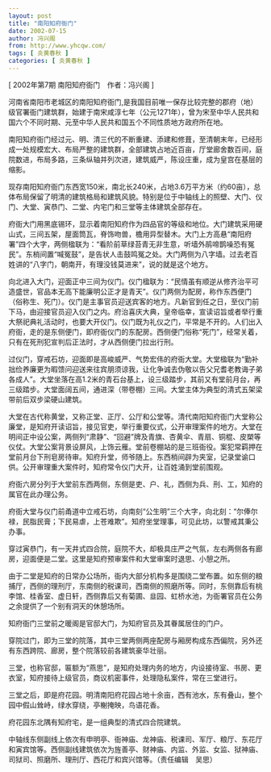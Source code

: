 ```yaml
---
layout: post
title: "南阳知府衙门"
date: 2002-07-15
author: 冯兴阁
from: http://www.yhcqw.com/
tags: [ 炎黄春秋 ]
categories: [ 炎黄春秋 ]
---
```



[ 2002年第7期 南阳知府衙门　作者：冯兴阁 ]


河南省南阳市老城区的南阳知府衙门,是我国目前唯一保存比较完整的郡府（地）级官署衙门建筑群，始建于南宋咸淳七年（公元1271年），曾为宋至中华人民共和国六个不同时期、元至中华人民共和国五个不同性质地方政府所在地。


南阳知府衙门经过元、明、清三代的不断重建、添建和修葺，至清朝末年，已经形成一处规模宏大、布局严整的建筑群，全部建筑占地近百亩，厅堂廊舍数百间，庭院数进，布局多路，三条纵轴并列次进，建筑威严，陈设庄重，成为皇宫在基层的缩影。


现存南阳知府衙门东西宽150米，南北长240米，占地3.6万平方米（约60亩），总体布局保留了明清的建筑格局和建筑风貌。特别是位于中轴线上的照壁、大门、仪门、大堂、寅恭门、二堂、内宅门和三堂等主体建筑全部存在。


府衙大门用黑底锡环，显示着南阳知府作为四品官的等级和地位。大门建筑采用硬山式，三间五架，屋面筒瓦，脊饰吻兽，檐用异型替木。大门上方高悬“南阳府署”四个大字，两侧楹联为：“看阶前草绿苔青无非生意，听墙外鹃啼鹊噪恐有冤民”。东梢间置“喊冤鼓”，是告状人击鼓鸣冤之处。大门两侧为八字墙。过去老百姓讲的“八字门，朝南开，有理没钱莫进来”，说的就是这个地方。


向北进入大门，迎面正中三间为仪门。仪门楹联为：“民情虽有顺逆从修齐治平可造盛世，官品本无高下能廉明公正才是青天”。仪门两侧为配房，称作东西便门（俗称生、死门）。仪门是主事官员迎送宾客的地方。凡新官到任之日，至仪门前下马，由迎接官员迎入仪门之内。府治喜庆大典，皇帝临幸，宣读诏旨或者举行重大祭祀典礼活动时，也要大开仪门。仪门既为礼仪之门，平常是不开的。人们出入府衙，走的是东侧便门，即府衙仪门的东配房。西侧便门俗称“死门”，经常关着，只有在死刑犯宣判后正法时，才从西侧便门拉出行刑。


过仪门，穿戒石坊，迎面即是高峻威严、气势宏伟的府衙大堂。大堂楹联为“勤补拙俭养廉更为暇馈问迎送来往宾朋须谅我，让化争诚去伪敬以告父兄耆老教诲子弟各成人”。大堂坐落在高1.2米的青石台基上，设三级踏步，其前又有堂前月台，再三级踏步。大堂面阔五间，通进深（带卷棚）三间。大堂主体为典型的清式五架梁带前后双步梁硬山建筑。


大堂在古代称黄堂，又称正堂、正厅、公厅和公堂等。清代南阳知府衙门大堂称公廉堂，是知府开读诏旨，接见官吏，举行重要仪式，公开审理案件的地方。大堂在明间正中设公案，两侧列“肃静”、“回避”牌及青旗、杏黄伞、青扇、铜棍、皮槊等仪仗。大堂公案背景设屏风，上饰云雁。堂前卷棚站的是三班衙役。案犯常羁押在堂前月台下刑皂房待审。知府升堂，师爷随上。东西梢间辟为夹室，记录堂谕口供。公开审理重大案件时，知府常令仪门大开，让百姓涌到堂前围观。

府衙六房分列于大堂前东西两侧，东侧是吏、户、礼，西侧为兵、刑、工，知府的属官在此办理公务。

府衙大堂与仪门前甬道中立戒石坊，向南刻“公生明”三个大字，向北刻：“尔俸尔禄，民脂民膏；下民易虐，上苍难欺”。知府坐堂理事，可见此坊，以警戒其秉公办事。

穿过寅恭门，有一天井式四合院，庭院不大，却极具庄严之气氛，左右两侧各有廊房，迎面便是二堂。这里是知府预审案件和大堂审案时退思、小憩之所。


由于二堂是知府的日常办公场所，衙内大部分机构多是围绕二堂布置。如东侧的粮捕厅，西侧的理刑厅，东南侧的税课司，西南侧的照磨所等。同时，东侧靠后有桃李馆、桂香室、虚日轩，西侧靠后又有菊圃、韭园、虹桥水池，为衙署官员在公务之余提供了一个别有洞天的休憩场所。

知府衙门三堂前之暖阁是官邸大门，为知府官员及其眷属居住的门户。

穿院过门，即为三堂的院落，其中三堂两侧两座配房与厢房构成东西偏院，另外还有东西跨院、廊房，整个院落较前各建筑豪华壮丽。

三堂，也称官邸，匾额为“燕思”，是知府处理内务的地方，内设接待室、书房、更衣室，知府接待上级官员，商议机密事件，处理隐私案件，常在三堂进行。

三堂之后，即是府花园。明清南阳府花园占地十余亩，西有池水，东有叠山，整个园中假山耸峙，绿水穿绕，亭榭掩映，鸟语花香。

府花园东北隅有知府宅，是一组典型的清式四合院建筑。


中轴线东侧副线上依次有申明亭、衙神庙、龙神庙、税课司、军厅、粮厅、东花厅和寅宾馆等。西侧副线建筑依次为旌善亭、财神庙、内监、外监、女监、狱神庙、司狱司、照磨所、理刑厅、西花厅和宾兴馆等。（责任编辑　吴思）


